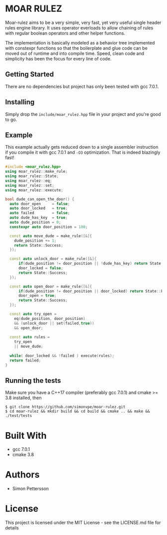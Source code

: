 # MOAR RULEZ
Moar-rulez aims to be a very simple, very fast, yet very useful single header rules engine library. It uses operator everloads to allow chaining of rules with regular boolean operators and other helper functions.

The implementation is basically modeled as a behavior tree implemented with constexpr functions so that the boilerplate and glue code can be moved out of runtime and into compile time. Speed, clean code and simplicity has been the focus for every line of code.

## Getting Started ##

There are no dependencies but project has only been tested with gcc 7.0.1.
## Installing ##
Simply drop the `include/moar_rulez.hpp` file in your project and you're good to go.
## Example ##
This example actually gets reduced down to a single assembler instruction if you compile it with gcc 7.0.1 and `-O3` optimization. That is indeed blazingly fast!
```c++
#include <moar_rulez.hpp>
using moar_rulez::make_rule;
using moar_rulez::State;
using moar_rulez::eq;
using moar_rulez::set;
using moar_rulez::execute;

bool dude_can_open_the_door() {
  auto door_open     = false;
  auto door_locked   = true;
  auto failed        = false;
  auto dude_has_key  = true;
  auto dude_position = 0;
  constexpr auto door_position = 100;

  const auto move_dude = make_rule([&]{
    dude_position += 1;
    return State::Success;
  });

  const auto unlock_door = make_rule([&]{
      if(dude_position != door_position || !dude_has_key) return State::Fail;
      door_locked = false;
      return State::Success;
  });

  const auto open_door = make_rule([&]{
      if(dude_position != door_position || door_locked) return State::Fail;
      door_open = true;
      return State::Success;
  });

  const auto try_open =
    eq(dude_position, door_position)
    && (unlock_door || set(failed,true))
    && open_door;
  
  const auto rules =
    try_open
    || move_dude;
    
  while( door_locked && !failed ) execute(rules);
  return failed;
}
```
## Running the tests ##
Make sure you have a C++17 compiler (preferably gcc 7.0.1) and cmake >= 3.8 installed, then
```
$ git clone https://github.com/simonvpe/moar-rulez.git
$ cd moar-rulez && mkdir build && cd build && cmake .. && make && ./test/tests
```
# Built With #
* gcc 7.0.1
* cmake 3.8

# Authors #
* Simon Pettersson

# License #
This project is licensed under the MIT License - see the LICENSE.md file for details
